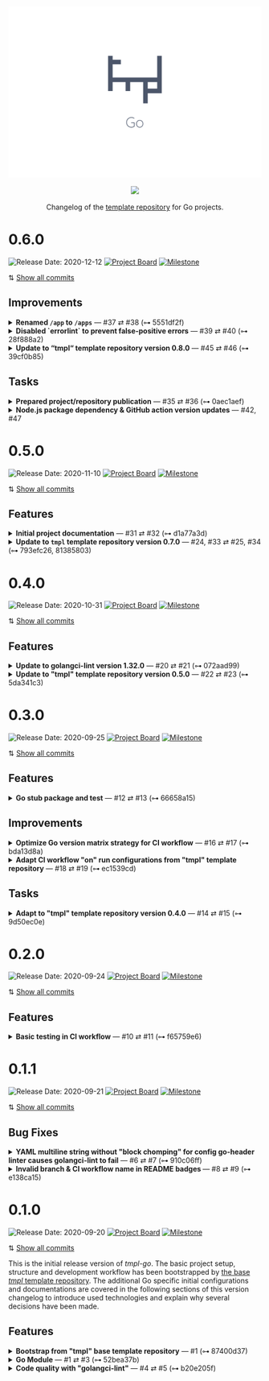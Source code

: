 <p align="center"><img src="https://raw.githubusercontent.com/svengreb/tmpl-go/main/assets/images/repository-hero.svg?sanitize=true"/></p>

<p align="center"><a href="https://github.com/svengreb/tmpl-go/releases/latest"><img src="https://img.shields.io/github/release/svengreb/tmpl-go.svg?style=flat-square&label=Release&logo=github&logoColor=eceff4&colorA=4c566a&colorB=88c0d0"/></a></p>

<p align="center">Changelog of the <a href="https://docs.github.com/en/github/creating-cloning-and-archiving-repositories/creating-a-template-repository" target="_blank">template repository</a> for Go projects.</p>

<!--lint disable no-duplicate-headings no-duplicate-headings-in-section-->

# 0.6.0

![Release Date: 2020-12-12](https://img.shields.io/static/v1?style=flat-square&label=Release%20Date&message=2020-12-12&colorA=4c566a&colorB=88c0d0) [![Project Board](https://img.shields.io/static/v1?style=flat-square&label=Project%20Board&message=0.6.0&logo=github&logoColor=eceff4&colorA=4c566a&colorB=88c0d0)](https://github.com/svengreb/tmpl-go/projects/10) [![Milestone](https://img.shields.io/static/v1?style=flat-square&label=Milestone&message=0.6.0&logo=github&logoColor=eceff4&colorA=4c566a&colorB=88c0d0)](https://github.com/svengreb/tmpl-go/milestone/7)

⇅ [Show all commits][gh-compare-tag-v0.5.0_v0.6.0]

## Improvements

<details>
<summary><strong>Renamed <code>/app</code> to <code>/apps</code></strong> — #37 ⇄ #38 (⊶ 5551df2f)</summary>

↠ Using the majority `apps` as name for the [`/app` directory][gh-tree-app] conveys a better understanding of the actual use case and makes it more clear that it can contain more than one application in the [monorepo][trunkbasedev-monorepos] layout.
This also aligns with the [example in the `/web` directory documentation][gh-tree-web#example] and the Yarn/NPM [workspace configuration in the `package.json` file][gh-blob-package.json#l24] where both using the `apps` directory.

</details>

<details>
<summary><strong>Disabled `errorlint` to prevent false-positive errors</strong> — #39 ⇄ #40 (⊶ 28f888a2)</summary>

↠ In #21 `golangci-lint` was updated to the [currently latest version 1.32.0][gh-golangci/golangci-lint-rl-v1.32.0] which introduced the [errorlint][] that has been enabled for this template repository. As it turns out it causes a lot of false-positives errors for code lines that explicitly do not wrap the error to prevent it become part of the public API.
Therefore the linter has been disabled again because the update also introduced the new [wrapcheck][] linter which helps to prevent that errors from external packages are exposed to the public API.

</details>

<details>
<summary><strong>Update to “tmpl“ template repository version 0.8.0</strong> — #45 ⇄ #46 (⊶ 39cf0b85)</summary>

↠ Updated to [“tmpl“ version 0.8.0][gh-svengreb/tmpl-rl-v0.8.0] which [reduces _Dependabot_ PR noise for the NPM package ecosystem][gh-svengreb/tmpl#65].

</details>

## Tasks

<details>
<summary><strong>Prepared project/repository publication</strong> — #35 ⇄ #36 (⊶ 0aec1aef)</summary>

↠ Before switching the [GitHub repository visibility][gh-docs-repo_vis] to “public“ a few adjustments had to be made.
Basically #22 was reverted, taking the changes from #23 into account, so that SVG images like the repository hero are using the URLs for public repositories again instead of the ones that allow to resolve the files in private repositories.

</details>

<details>
<summary><strong>Node.js package dependency & GitHub action version updates</strong> — #42, #47</summary>

↠ Bumped outdated Node.js package dependencies and GitHub actions to their latest versions:

- #42 (⊶ 6e91700f) [`prettier`][gh-prettier/prettier] from [2.1.2 to 2.2.1][gh-prettier/prettier-comp-v2.1.2_v2.2.1] — The the [official Prettier 2.2 introduction blog post][prettier-blog-rl_2.2] for more details.
- #47 (⊶ 90c22f24) [`actions/setup-node`][gh-actions/setup-node] from [v2.1.2 to v2.1.3][gh-actions/setup-node-comp-v2.1.2_27082cec]

</details>

# 0.5.0

![Release Date: 2020-11-10](https://img.shields.io/static/v1?style=flat-square&label=Release%20Date&message=2020-11-10&colorA=4c566a&colorB=88c0d0) [![Project Board](https://img.shields.io/static/v1?style=flat-square&label=Project%20Board&message=0.5.0&logo=github&logoColor=eceff4&colorA=4c566a&colorB=88c0d0)](https://github.com/svengreb/tmpl-go/projects/9) [![Milestone](https://img.shields.io/static/v1?style=flat-square&label=Milestone&message=0.5.0&logo=github&logoColor=eceff4&colorA=4c566a&colorB=88c0d0)](https://github.com/svengreb/tmpl-go/milestone/6)

⇅ [Show all commits][gh-compare-tag-v0.4.0_v0.5.0]

## Features

<details>
<summary><strong>Initial project documentation</strong> — #31 ⇄ #32 (⊶ d1a77a3d)</summary>

↠ Wrote the initial project documentation for the `README.md` file that includes…

1. …an project introduction and motivation.
2. …an overview of the project features.
3. …an overview of the directory structure.
4. …more detailed sections about all features.
5. …some basic instructions how to use this template repository.
6. …information about references used for this template repository.
7. …information about how to contribute to this project.

Each directory documented in step 3 contains an individual documentation with more detailed information about it.
The `package.json` file has also been extended to include the [Yarn][yarn-docs-ws]/[NPM][npm-docs-cli-v7-ws] `workspaces` field.

</details>

<details>
<summary><strong>Update to <code>tmpl</code> template repository version 0.7.0</strong> — #24, #33 ⇄ #25, #34 (⊶ 793efc26, 81385803)</summary>

↠ Updated to [`tmpl` version 0.7.0][gh-tmpl-rel-v0.7.0] (including version [0.6.0][gh-tmpl-rel-v0.6.0]) which introduced a configuration for [automated dependency updates and security alerts][svengreb/tmpl#52] with [Dependabot][]. Next to the included update configurations for the [CI/CD GitHub action workflow][tmpl#cicd] and [Yarn/NPM dependencies][tmpl#node], the file has been extended to support [Go modules][go-doc-mod].
This version also updated to the latest Node.js package dependency & GitHub Action versions.

</details>

# 0.4.0

![Release Date: 2020-10-31](https://img.shields.io/static/v1?style=flat-square&label=Release%20Date&message=2020-10-31&colorA=4c566a&colorB=88c0d0) [![Project Board](https://img.shields.io/static/v1?style=flat-square&label=Project%20Board&message=0.4.0&logo=github&logoColor=eceff4&colorA=4c566a&colorB=88c0d0)](https://github.com/svengreb/tmpl-go/projects/8) [![Milestone](https://img.shields.io/static/v1?style=flat-square&label=Milestone&message=0.4.0&logo=github&logoColor=eceff4&colorA=4c566a&colorB=88c0d0)](https://github.com/svengreb/tmpl-go/milestone/5)

⇅ [Show all commits][gh-compare-tag-v0.3.0_v0.4.0]

## Features

<details>
<summary><strong>Update to golangci-lint version 1.32.0</strong> — #20 ⇄ #21 (⊶ 072aad99)</summary>

↠ The currently latest [`golangci-lint` version 1.32.0][golangci-lint-rln-1.32.0] introduced new linters that have been configured for this template repository:

1. [wrapcheck][] — Checks that errors returned from external packages are wrapped.
   This linter is **disabled by default**, but has been **enabled** for this template repository to help tp reduce error context loss.
2. [errorlint][] — Helps to make more efficient use of the error wrapping scheme introduced in Go 1.13.
   This linter is **disabled by default**, but has been **enabled** for this template repository to help to use Go's new error handling concept.
3. [tparallel][] — Detects inappropriate usage of `t.Parallel()` method in Go tests.
   This linter is **disabled by default**, but has been **enabled** for this template repository to help to prevent parallelism errors in tests.

</details>

<details>
<summary><strong>Update to "tmpl" template repository version 0.5.0</strong> — #22 ⇄ #23 (⊶ 5da341c3)</summary>

↠ Updated to ["tmpl" version 0.5.0][gh-tmpl-rel-v0.5.0] which now uses a [namespace for the NPM package name][svengreb/tmpl#48] that helps to prevent collisions with already existing NPM packages like [tmpl][npm-tmpl].

</details>

# 0.3.0

![Release Date: 2020-09-25](https://img.shields.io/static/v1?style=flat-square&label=Release%20Date&message=2020-09-25&colorA=4c566a&colorB=88c0d0) [![Project Board](https://img.shields.io/static/v1?style=flat-square&label=Project%20Board&message=0.3.0&logo=github&logoColor=eceff4&colorA=4c566a&colorB=88c0d0)](https://github.com/svengreb/tmpl-go/projects/7) [![Milestone](https://img.shields.io/static/v1?style=flat-square&label=Milestone&message=0.3.0&logo=github&logoColor=eceff4&colorA=4c566a&colorB=88c0d0)](https://github.com/svengreb/tmpl-go/milestone/4)

⇅ [Show all commits][gh-compare-tag-v0.2.0_v0.3.0]

## Features

<details>
<summary><strong>Go stub package and test</strong> — #12 ⇄ #13 (⊶ 66658a15)</summary>

↠ To prevent `golangci-lint` and the CI workflow `test` job from failing a stub file for the `tmplgo` package has been added along with a example test (`tmplgo_test` package).
This also comes with the benefit of providing a simple starting point for users of this template repository.

</details>

## Improvements

<details>
<summary><strong>Optimize Go version matrix strategy for CI workflow</strong> — #16 ⇄ #17 (⊶ bda13d8a)</summary>

↠ Before the CI workflow used a matrix strategy to run the `lint-go` and `test` jobs, but this has been improved to make the workflow run faster by avoiding unnecessary steps:

- The `lint-go` job has been changed to only run on the [currently latest stable Go version `1.15.x`][go-rln-go-1.15] only on _Linux_ because `golangci-lint` doesn't care about the _Go_ version and OS it runs on but only statically checks the source code.
- The `test` job has been changed to only run on the [currently latest stable Go version `1.15.x`][go-rln-go-1.15].

These changes help to keep the required GitHub Action run minutes for the account of this repository as small as possible without wasting resources for unnecessary tasks.

</details>

<details>
<summary><strong>Adapt CI workflow "on" run configurations from "tmpl" template repository</strong> — #18 ⇄ #19 (⊶ ec1539cd)</summary>

↠ Before the CI workflow only used the `push` configuration for the `on` field. To improve the performance a more fine grained configuration is now used that has already been defined in [the "tmpl" template repository][gh-tmpl]:

- Only runs on pushes to the `main` branch.
- Only runs on pushes for `v*` tags.
- Always runs for pushes to PRs.

These changes help to keep the required GitHub Action run minutes for the account of this repository as small as possible without wasting resources for unnecessary runs.

</details>

## Tasks

<details>
<summary><strong>Adapt to "tmpl" template repository version 0.4.0</strong> — #14 ⇄ #15 (⊶ 9d50ec0e)</summary>

↠ Adapted to ["tmpl" version 0.4.0][gh-tmpl-rel-v0.4.0] which includes a [optimized OS version matrix strategy for Node based tasks in the CI workflow][svengreb/tmpl#46] that helps to keep the required GitHub Action run minutes for the account of this repository as small as possible without wasting resources for unnecessary tasks.

</details>

# 0.2.0

![Release Date: 2020-09-24](https://img.shields.io/static/v1?style=flat-square&label=Release%20Date&message=2020-09-24&colorA=4c566a&colorB=88c0d0) [![Project Board](https://img.shields.io/static/v1?style=flat-square&label=Project%20Board&message=0.2.0&logo=github&logoColor=eceff4&colorA=4c566a&colorB=88c0d0)](https://github.com/svengreb/tmpl-go/projects/6) [![Milestone](https://img.shields.io/static/v1?style=flat-square&label=Milestone&message=0.2.0&logo=github&logoColor=eceff4&colorA=4c566a&colorB=88c0d0)](https://github.com/svengreb/tmpl-go/milestone/3)

⇅ [Show all commits][gh-compare-tag-v0.1.0_v0.2.0]

## Features

<details>
<summary><strong>Basic testing in CI workflow</strong> — #10 ⇄ #11 (⊶ f65759e6)</summary>

↠ Before the CI workflow only ran _Node_ and _Go_ based linters, but doesn't took _Go_ tests into account. This has been changed by adding a new job to run tests with _Go_'s official `go test` command with enabled coverage and race detector.

</details>

# 0.1.1

![Release Date: 2020-09-21](https://img.shields.io/static/v1?style=flat-square&label=Release%20Date&message=2020-09-21&colorA=4c566a&colorB=88c0d0) [![Project Board](https://img.shields.io/static/v1?style=flat-square&label=Project%20Board&message=0.1.1&logo=github&logoColor=eceff4&colorA=4c566a&colorB=88c0d0)](https://github.com/svengreb/tmpl-go/projects/5) [![Milestone](https://img.shields.io/static/v1?style=flat-square&label=Milestone&message=0.1.1&logo=github&logoColor=eceff4&colorA=4c566a&colorB=88c0d0)](https://github.com/svengreb/tmpl-go/milestone/2)

⇅ [Show all commits][gh-compare-tag-v0.1.0_v0.1.1]

## Bug Fixes

<details>
<summary><strong>YAML multiline string without "block chomping" for config go-header linter causes golangci-lint to fail</strong> — #6 ⇄ #7 (⊶ 910c06ff)</summary>

↠ The configuration of the [go-header][] linter is defined in the [golangci-lint][] YAML configuration, but the [YAML multiline-string][yaml-multiline] doesn't used ["block chomping][yaml-spec-1.2#block_chomping] which resulted in a final newline at the end of the template.
This caused golangci-lint to fail because the configured template content doesn't match the parsed text.
To fix this problem the YAML _block chomping_ syntax is now used for the multiline-string so that the final newline at the end gets stripped.

</details>

<details>
<summary><strong>Invalid branch & CI workflow name in README badges </strong> — #8 ⇄ #9 (⊶ e138ca15)</summary>

↠ The name of the branch for the badge URL of the repository changelog was `master` instead of `main` and the GitHub CI action workflow used the uppercase name `CI` instead of `ci`.

</details>

# 0.1.0

![Release Date: 2020-09-20](https://img.shields.io/static/v1?style=flat-square&label=Release%20Date&message=2020-09-20&colorA=4c566a&colorB=88c0d0) [![Project Board](https://img.shields.io/static/v1?style=flat-square&label=Project%20Board&message=0.1.0&logo=github&logoColor=eceff4&colorA=4c566a&colorB=88c0d0)](https://github.com/svengreb/tmpl-go/projects/4) [![Milestone](https://img.shields.io/static/v1?style=flat-square&label=Milestone&message=0.1.0&logo=github&logoColor=eceff4&colorA=4c566a&colorB=88c0d0)](https://github.com/svengreb/tmpl-go/milestone/1)

⇅ [Show all commits][gh-compare-tag-init_v0.1.0]

This is the initial release version of _tmpl-go_.
The basic project setup, structure and development workflow has been bootstrapped by [the base _tmpl_ template repository][gh-tmpl].
The additional Go specific initial configurations and documentations are covered in the following sections of this version changelog to introduce used technologies and explain why several decisions have been made.

## Features

<details>
<summary><strong>Bootstrap from "tmpl" base template repository</strong> — #1 (⊶ 87400d37)</summary>

<p align="center"><img src="https://github.com/svengreb/tmpl/blob/main/assets/images/repository-hero-base.svg?raw=true"/></p>

↠ Bootstrapped the basic project setup, structure and development workflow [from version 0.3.0][gh-tmpl-release-v0.3.0] of the [base "tmpl" template repository][gh-tmpl].
Additionally specific assets like the repository hero image were also added.

</details>

<details>
<summary><strong>Go Module</strong> — #1 ⇄ #3 (⊶ 52bea37b)</summary>

↠ tmpl-go uses the currently latest Go version [1.15.0][go-rln-1.15.0] with [Go Modules][gh-go-wiki-modules] and `github.com/svengreb/tmpl-go` as module name.

</details>

<details>
<summary><strong>Code quality with "golangci-lint"</strong> — #4 ⇄ #5 (⊶ b20e205f)</summary>

↠ To ensure a good code quality the Go ecosystem has hundreds of linters, each with a different purpose. Instead of installing and running multiple linters separately [golangci-lint][] provides a uniform interface to run most popular and useful linters in parallel and with many additional configuration features.
The actual runner is open source and can be used locally as well in any private CI/CD pipeline. In order to use it for tmpl-go, a `.golangci.yml` configuration file has been added.

The runner is used in the [the existing _CI_ GitHub action workflow][repo-action-query-ci] through the [golangci-lint-action][] GitHub action that has been created by the golangci-lint maintainers.

</details>

<!--
+------------------+
+ Formatting Notes +
+------------------+

The `<summary />` tag must be separated with a blank line from the actual item content paragraph,
otherwise Markdown elements are not parsed and rendered!

+------------------+
+ Symbol Reference +
+------------------+
↠ (U+21A0): Start of a log section description
— (U+2014): Separator between a log section title and the metadata
⇄ (U+21C4): Separator between a issue ID and pull request ID in a log metadata
⊶ (U+22B6): Icon prefix for the short commit SHA checksum in a log metadata
⇅ (U+21C5): Icon prefix for the link of the Git commit history comparison on GitHub
-->

<!--lint disable final-definition-->

<!-- Base Links -->

<!-- Shared Links -->

[errorlint]: https://github.com/polyfloyd/go-errorlint
[gh-tmpl]: https://github.com/svengreb/tmpl
[golangci-lint]: https://github.com/golangci/golangci-lint
[wrapcheck]: https://github.com/tomarrell/wrapcheck

<!-- v0.1.0 -->

[gh-go-wiki-modules]: https://github.com/golang/go/wiki/Modules
[gh-tmpl-release-v0.3.0]: https://github.com/svengreb/tmpl/releases/tag/v0.3.0
[go-rln-1.15.0]: https://golang.org/doc/go1.15
[golangci-lint-action]: https://github.com/golangci/golangci-lint-action
[repo-action-query-ci]: https://github.com/svengreb/tmpl-go/actions?query=workflow%3ACI
[gh-compare-tag-init_v0.1.0]: https://github.com/svengreb/tmpl-go/compare/87400d37...v0.1.0

<!-- v0.1.1 -->

[go-header]: https://github.com/denis-tingajkin/go-header
[gh-compare-tag-v0.1.0_v0.1.1]: https://github.com/svengreb/tmpl-go/compare/v0.1.0...v0.1.1
[yaml-multiline]: https://yaml-multiline.info
[yaml-spec-1.2#block_chomping]: https://yaml.org/spec/1.2/spec.html#id2794534

<!-- v0.2.0 -->

[gh-compare-tag-v0.1.0_v0.2.0]: https://github.com/svengreb/tmpl-go/compare/v0.1.1...v0.2.0

<!-- v0.3.0 -->

[gh-tmpl-rel-v0.4.0]: https://github.com/svengreb/tmpl/releases/tag/v0.4.0
[go-rln-go-1.15]: https://golang.org/doc/go1.15
[gh-compare-tag-v0.2.0_v0.3.0]: https://github.com/svengreb/tmpl-go/compare/v0.2.0...v0.3.0
[svengreb/tmpl#46]: https://github.com/svengreb/tmpl/issues/46

<!-- v0.4.0 -->

[gh-compare-tag-v0.3.0_v0.4.0]: https://github.com/svengreb/tmpl-go/compare/v0.3.0...v0.4.0
[gh-tmpl-rel-v0.5.0]: https://github.com/svengreb/tmpl/releases/tag/v0.5.0
[golangci-lint-rln-1.32.0]: https://github.com/golangci/golangci-lint/releases/tag/v1.32.0
[npm-tmpl]: https://www.npmjs.com/package/tmpl
[svengreb/tmpl#48]: https://github.com/svengreb/tmpl/issues/48
[tparallel]: https://github.com/moricho/tparallel

<!-- v0.5.0 -->

[dependabot]: https://dependabot.com
[gh-compare-tag-v0.4.0_v0.5.0]: https://github.com/svengreb/tmpl-go/compare/v0.4.0...v0.5.0
[gh-tmpl-rel-v0.6.0]: https://github.com/svengreb/tmpl/releases/tag/v0.6.0
[gh-tmpl-rel-v0.7.0]: https://github.com/svengreb/tmpl/releases/tag/v0.7.0
[go-doc-mod]: https://golang.org/ref/mod
[npm-docs-cli-v7-ws]: https://docs.npmjs.com/cli/v7/using-npm/workspaces
[svengreb/tmpl#52]: https://github.com/svengreb/tmpl/issues/52
[tmpl#cicd]: https://github.com/svengreb/tmpl#cicd-action-workflow
[tmpl#node]: https://github.com/svengreb/tmpl#nodejs-yarn-and-npm
[yarn-docs-ws]: https://classic.yarnpkg.com/docs/workspaces

<!-- v0.6.0 -->

[gh-actions/setup-node-comp-v2.1.2_27082cec]: https://github.com/actions/setup-node/compare/v2.1.2...27082cecf3ff7a1742dbd5e12605f0cb59dce2d9
[gh-actions/setup-node]: https://github.com/actions/setup-node
[gh-blob-package.json#l24]: https://github.com/svengreb/tmpl-go/blob/main/package.json#L24
[gh-compare-tag-v0.5.0_v0.6.0]: https://github.com/svengreb/tmpl-go/compare/v0.5.0...v0.6.0
[gh-docs-repo_vis]: https://docs.github.com/en/free-pro-team@latest/github/administering-a-repository/setting-repository-visibility
[gh-golangci/golangci-lint-rl-v1.32.0]: https://github.com/golangci/golangci-lint/releases/tag/v1.32.0
[gh-prettier/prettier-comp-v2.1.2_v2.2.1]: https://github.com/prettier/prettier/compare/2.1.2...2.2.1
[gh-prettier/prettier]: https://github.com/prettier/prettier
[gh-svengreb/tmpl-rl-v0.8.0]: https://github.com/svengreb/tmpl/releases/tag/v0.8.0
[gh-svengreb/tmpl#65]: https://github.com/svengreb/tmpl/issues/65
[gh-tree-app]: https://github.com/svengreb/tmpl-go/tree/main/app
[gh-tree-web#example]: https://github.com/svengreb/tmpl-go/tree/main/web#example
[prettier-blog-rl_2.2]: https://prettier.io/blog/2020/11/20/2.2.0.html
[trunkbasedev-monorepos]: https://trunkbaseddevelopment.com/monorepos
